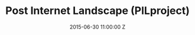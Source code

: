 ---
title: Post Internet Landscape (PILproject)
date: 2015-06-30 11:00:00 Z
categories:
- projects
tags: 
layout: post
thumbnail: "/img/projects/pilproject/feature.jpg"
excerpt: Post-Internet Lanscapes (PIL) is the first manifestation of agorama and the product of a collaboration between Juan Crespo, Enrique Tutor and amaCollective. It consists of a website that takes the form of a virtual institution. PIL explores the possibilities of .gif and meme formats as a material suitable for artistic and cultural discourse, taking advantage of new media features through collection and archival methods. Based on ideas such as anachronism, dialogue, popular culture, disruption or folklore and behavior migrations, the project questions how these tendencies can interpret the vast cultural and creative internet manifestations, developing new approaches to social, historical or political points of view.
---